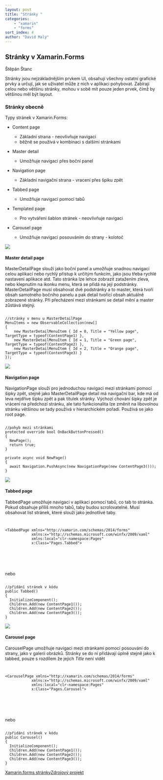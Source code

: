 ```yaml
---
layout: post
title: "Stránky "
categories:
    - "xamarin"
    - "forms"
sort_index: 4
author: "David Malý"
--- 
```



##   Stránky v Xamarin.Forms


Štěpán Štanc



Stránky jsou nejzákladnějším prvkem UI, obsahují všechny ostatní grafické prvky a    určují, jak se uživatel může z nich v aplikaci pohybovat. Zabírají celou nebo většinu    stránky, mohou v sobě mít pouze jeden prvek, čímž by většinou měl být layout.


### Stránky obecně


Typy stránek v Xamarin.Forms:


- Content page

  - Základní strana - neovlivňuje navigaci
  - běžně se používá v kombinaci s dalšími stránkami

- Master detail

  - Umožňuje navigaci přes boční panel

- Navigation page

  - Základní navigační strana - vracení přes špiku zpět

- Tabbed page

  - Umožňuje navigaci pomocí tabů

- Templated page

  - Pro vytváření šablon stránek - neovlivňuje navigaci

- Carousel page

  - Umožňuje navigaci posouváním do strany - kolotoč


![](images/Pages.png)
#### Master detail page


MasterDetailPage slouží jako boční panel a umožňuje snadnou navigaci celou aplikací    nebo rychlý přistup k určitým funkcím, jako jsou třeba rychlé nastavení aplikace atd.    Tato stránka lze lehce zobrazit zatažením zleva, nebo klepnutím na ikonku menu,    která se přidá na její podstránky. MasterDetailPage musí obsahovat dvě podstránky a to    master, která tvoří obsah samotného bočního panelu a pak detail tvořící obsah aktuálně    zobrazené stránky. Při přecházení mezi stránkami se detail mění a master zůstává stejný.


```

//stránky v menu u MasterDetailPage
MenuItems = new ObservableCollection(new[]
{
    new MasterDetailMenuItem { Id = 0, Title = "Yellow page", TargetType = typeof(ContentPage1) },
    new MasterDetailMenuItem { Id = 1, Title = "Green page", TargetType = typeof(ContentPage2) },
    new MasterDetailMenuItem { Id = 2, Title = "Orange page", TargetType = typeof(ContentPage3) }
});

```
![](images/masterDetail.png)
#### Navigation page


NavigationPage slouží pro jednoduchou navigaci mezi stránkami pomocí šipky zpět,    stejně jako MasterDetailPage detail má navigační bar, kde má od leva nejdříve šipku    zpět a pak titulek stránky. Výchozí chování šipky zpět je vrácení na předchozí    stránku, ale tato funkcionalita lze změnit na libovolnou stránku většinou se tady    používá v hierarchickém pořadí. Používá se jako root page.


```

//pohyb mezi stránkami
protected override bool OnBackButtonPressed()
{
  NewPage();
  return true;
}

private async void NewPage()
{
  await Navigation.PushAsync(new NavigationPage(new ContentPage3()));
}

```
![](images/navigation.png)
#### Tabbed page


TabbedPage umožňuje navigaci v aplikaci pomocí tabů, co tab to stránka. Pokud    obsahuje příliš mnoho tabů, taby budou scrolovatelné. Musí obsahovat list stránek,    které slouží jako jednotlivé taby.


```


<TabbedPage xmlns="http://xamarin.com/schemas/2014/forms"
            xmlns:x="http://schemas.microsoft.com/winfx/2009/xaml"
            xmlns:local="clr-namespace:Pages"
            x:Class="Pages.Tabbed">

  
  
  


```


nebo


```

//přidání stránek v kódu
public Tabbed()
{
  InitializeComponent();
  Children.Add(new ContentPage1());
  Children.Add(new ContentPage2());
  Children.Add(new ContentPage3());
}

```
![](images/tabbed.png)
#### Carousel page


CarouselPage umožňuje navigaci mezi stránkami pomocí posouvání do strany, jako    v galerii obrázků. Stránky se do ní přidávají úplně stejně jako k tabbed, pouze s rozdílem že jejich *Title* není vidět


```


<CarouselPage xmlns="http://xamarin.com/schemas/2014/forms"
            xmlns:x="http://schemas.microsoft.com/winfx/2009/xaml"
            xmlns:local="clr-namespace:Pages"
            x:Class="Pages.Carousel">

  
  
  


```


nebo


```

//přidání stránek v kódu
public Carousel()
{
  InitializeComponent();
  Children.Add(new ContentPage1());
  Children.Add(new ContentPage2());
  Children.Add(new ContentPage3());
}

```
[Xamarin.forms stránky](https://docs.microsoft.com/en-us/xamarin/xamarin-forms/user-interface/controls/pages)[Zdrojový projekt](https://gitlab.com/stepan.stanc/Xamarin.forms.pages)